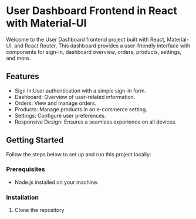 # User Dashboard Frontend in React with Material-UI

Welcome to the User Dashboard frontend project built with React, Material-UI, and React Router. This dashboard provides a user-friendly interface with components for sign-in, dashboard overview, orders, products, settings, and more.



## Features

- Sign In:User authentication with a simple sign-in form.
- Dashboard: Overview of user-related information.
- Orders: View and manage orders.
- Products: Manage products in an e-commerce setting.
- Settings: Configure user preferences.
- Responsive Design: Ensures a seamless experience on all devices.

## Getting Started

Follow the steps below to set up and run this project locally:

### Prerequisites

- Node.js installed on your machine.

### Installation

1. Clone the repository
